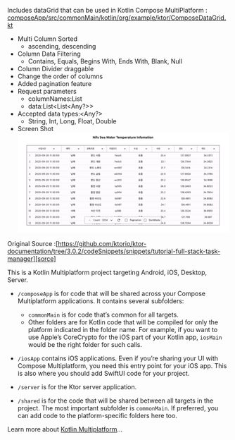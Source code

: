 Includes dataGrid that can be used in Kotlin Compose MultiPlatform : [composeApp/src/commonMain/kotlin/org/example/ktor/ComposeDataGrid.kt](https://github.com/unchil/full-stack-task-manager/blob/main/composeApp/src/commonMain/kotlin/org/example/ktor/ComposeDataGrid.kt)
* Multi Column Sorted
  - ascending, descending
* Column Data Filtering
  - Contains, Equals, Begins With, Ends With, Blank, Null
* Column Divider draggable
* Change the order of columns
* Added pagination feature
* Request parameters
   - columnNames:List<String>
   - data:List<List<Any?>>
* Accepted data types:<Any?>
  - String, Int, Long, Float, Double
* Screen Shot
![Alt text](https://github.com/unchil/full-stack-task-manager/blob/main/composeApp/src/jsMain/resources/composeMultiPlatform_dataGrid.png)

Original Source :[https://github.com/ktorio/ktor-documentation/tree/3.0.2/codeSnippets/snippets/tutorial-full-stack-task-manager][sorce]

This is a Kotlin Multiplatform project targeting Android, iOS, Desktop, Server.

* `/composeApp` is for code that will be shared across your Compose Multiplatform applications.
  It contains several subfolders:
  - `commonMain` is for code that’s common for all targets.
  - Other folders are for Kotlin code that will be compiled for only the platform indicated in the folder name.
    For example, if you want to use Apple’s CoreCrypto for the iOS part of your Kotlin app,
    `iosMain` would be the right folder for such calls.

* `/iosApp` contains iOS applications. Even if you’re sharing your UI with Compose Multiplatform, 
  you need this entry point for your iOS app. This is also where you should add SwiftUI code for your project.

* `/server` is for the Ktor server application.

* `/shared` is for the code that will be shared between all targets in the project.
  The most important subfolder is `commonMain`. If preferred, you can add code to the platform-specific folders here too.


Learn more about [Kotlin Multiplatform](https://www.jetbrains.com/help/kotlin-multiplatform-dev/get-started.html)…


[sorce]: https://github.com/ktorio/ktor-documentation/tree/3.0.2/codeSnippets/snippets/tutorial-full-stack-task-manager "tutorial-full-stack-task-manager"
